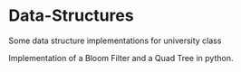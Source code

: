 # Data-Structures
Some data structure implementations for university class

Implementation of a Bloom Filter and a Quad Tree in python.
